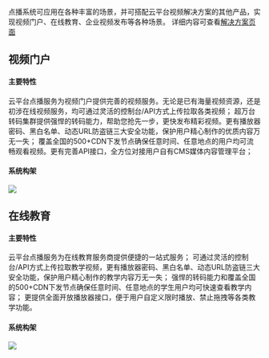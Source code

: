点播系统可应用在各种丰富的场景，并可搭配云平台视频解决方案的其他产品，实现视频门户、在线教育、企业视频发布等各种场景。
详细内容可查看[解决方案页面](http://tcecqpoc.fsphere.cn/solution/video.html)

## 视频门户

#### 主要特性

云平台点播服务为视频门户提供完善的视频服务。无论是已有海量视频资源，还是初涉在线视频服务，均可通过灵活的控制台/API方式上传拉取各类视频；
超万台转码集群提供强悍的转码能力，帮助您抢先一步，更快发布精彩视频。更有播放器密码、黑白名单、动态URL防盗链三大安全功能，保护用户精心制作的优质内容万无一失；
覆盖全国的500+CDN下发节点确保任意时间、任意地点的用户均可流畅观看视频。更有完善API接口，全方位对接用户自有CMS媒体内容管理平台；

#### 系统构架

![](http://imgcache.tcecqpoc.fsphere.cn/image/mccdn.qcloud.com/static/img/1e3cded6d16ba2d0d203adcd0e01c3e5/image.png)


## 在线教育

#### 主要特性

云平台点播服务为在线教育服务商提供便捷的一站式服务；
可通过灵活的控制台/API方式上传拉取教学视频，更有播放器密码、黑白名单、动态URL防盗链三大安全功能，保护用户精心制作的教学内容万无一失；
强悍的转码能力和覆盖全国的500+CDN下发节点确保任意时间、任意地点的学生用户均可快速查看教学内容；
更提供全面开放播放器接口，便于用户自定义限时播放、禁止拖拽等各类教学功能。

#### 系统构架

![](http://imgcache.tcecqpoc.fsphere.cn/image/mccdn.qcloud.com/static/img/06a4b445868204e155a3eee06d28519e/image.png)
